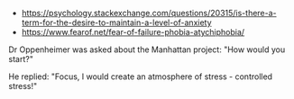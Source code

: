 * <https://psychology.stackexchange.com/questions/20315/is-there-a-term-for-the-desire-to-maintain-a-level-of-anxiety>
* <https://www.fearof.net/fear-of-failure-phobia-atychiphobia/>


Dr Oppenheimer was asked about the Manhattan project:
"How would you start?"

He replied:
"Focus, I would create an atmosphere of stress - controlled stress!"
